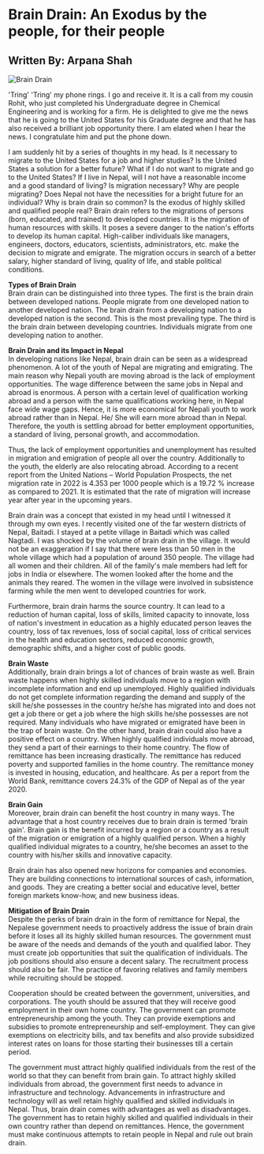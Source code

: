 # Brain Drain: An Exodus by the people, for their people
## Written By: Arpana Shah 

![Brain Drain](https://github.com/Arpanaaa/Arpanaaa.github.io/assets/159395386/ac342480-495c-4d8d-80d9-62182d98691a)

'Tring' 'Tring' my phone rings. I go and receive it. It is a call from my cousin Rohit, who just completed his Undergraduate degree in Chemical Engineering and is working for a firm. He is delighted to give me the news that he is going to the United States for his Graduate degree and that he has also received a brilliant job opportunity there. I am elated when I hear the news. I congratulate him and put the phone down.

I am suddenly hit by a series of thoughts in my head. Is it necessary to migrate to the United States for a job and higher studies? Is the United States a solution for a better future? What if I do not want to migrate and go to the United States? If I live in Nepal, will I not have a reasonable income and a good standard of living? Is migration necessary? Why are people migrating? Does Nepal not have the necessities for a bright future for an individual? Why is brain drain so common? Is the exodus of highly skilled and qualified people real?
Brain drain refers to the migrations of persons (born, educated, and trained) to developed countries. It is the migration of human resources with skills. It poses a severe danger to the nation's efforts to develop its human capital. High-caliber individuals like managers, engineers, doctors, educators, scientists, administrators, etc. make the decision to migrate and emigrate. The migration occurs in search of a better salary, higher standard of living, quality of life, and stable political conditions. 

**Types of Brain Drain**
<br>
Brain drain can be distinguished into three types. The first is the brain drain between developed nations. People migrate from one developed nation to another developed nation. The brain drain from a developing nation to a developed nation is the second. This is the most prevailing type. The third is the brain drain between developing countries. Individuals migrate from one developing nation to another. 

**Brain Drain and its Impact in Nepal**
<br>
In developing nations like Nepal, brain drain can be seen as a widespread phenomenon. A lot of the youth of Nepal are migrating and emigrating. The main reason why Nepali youth are moving abroad is the lack of employment opportunities. The wage difference between the same jobs in Nepal and abroad is enormous. A person with a certain level of qualification working abroad and a person with the same qualifications working here, in Nepal face wide wage gaps. Hence, it is more economical for Nepali youth to work abroad rather than in Nepal. He/ She will earn more abroad than in Nepal. Therefore, the youth is settling abroad for better employment opportunities, a standard of living, personal growth, and accommodation. 

Thus, the lack of employment opportunities and unemployment has resulted in migration and emigration of people all over the country. Additionally to the youth, the elderly are also relocating abroad. According to a recent report from the United Nations – World Population Prospects, the net migration rate in 2022 is 4.353 per 1000 people which is a 19.72 % increase as compared to 2021. It is estimated that the rate of migration will increase year after year in the upcoming years. 

Brain drain was a concept that existed in my head until I witnessed it through my own eyes. I recently visited one of the far western districts of Nepal, Baitadi. I stayed at a petite village in Baitadi which was called Nagtadi. I was shocked by the volume of brain drain in the village. It would not be an exaggeration if I say that there were less than 50 men in the whole village which had a population of around 350 people. The village had all women and their children. All of the family's male members had left for jobs in India or elsewhere. The women looked after the home and the animals they reared. The women in the village were involved in subsistence farming while the men went to developed countries for work. 

Furthermore, brain drain harms the source country. It can lead to a reduction of human capital, loss of skills, limited capacity to innovate, loss of nation's investment in education as a highly educated person leaves the country, loss of tax revenues, loss of social capital, loss of critical services in the health and education sectors, reduced economic growth, demographic shifts, and a higher cost of public goods. 

**Brain Waste**
<br>
Additionally, brain drain brings a lot of chances of brain waste as well. Brain waste happens when highly skilled individuals move to a region with incomplete information and end up unemployed. Highly qualified individuals do not get complete information regarding the demand and supply of the skill he/she possesses in the country he/she has migrated into and does not get a job there or get a job where the high skills he/she possesses are not required. Many individuals who have migrated or emigrated have been in the trap of brain waste. 
On the other hand, brain drain could also have a positive effect on a country. When highly qualified individuals move abroad, they send a part of their earnings to their home country. The flow of remittance has been increasing drastically. The remittance has reduced poverty and supported families in the home country. The remittance money is invested in housing, education, and healthcare. As per a report from the World Bank, remittance covers 24.3% of the GDP of Nepal as of the year 2020.  

**Brain Gain**
<br>
Moreover, brain drain can benefit the host country in many ways. The advantage that a host country receives due to brain drain is termed 'brain gain'. Brain gain is the benefit incurred by a region or a country as a result of the migration or emigration of a highly qualified person. When a highly qualified individual migrates to a country, he/she becomes an asset to the country with his/her skills and innovative capacity. 

Brain drain has also opened new horizons for companies and economies. They are building connections to international sources of cash, information, and goods. They are creating a better social and educative level, better foreign markets know-how, and new business ideas. 

**Mitigation of Brain Drain**
<br>
Despite the perks of brain drain in the form of remittance for Nepal, the Nepalese government needs to proactively address the issue of brain drain before it loses all its highly skilled human resources. The government must be aware of the needs and demands of the youth and qualified labor. They must create job opportunities that suit the qualification of individuals. The job positions should also ensure a decent salary. The recruitment process should also be fair. The practice of favoring relatives and family members while recruiting should be stopped.  

Cooperation should be created between the government, universities, and corporations. The youth should be assured that they will receive good employment in their own home country. The government can promote entrepreneurship among the youth. They can provide exemptions and subsidies to promote entrepreneurship and self-employment. They can give exemptions on electricity bills, and tax benefits and also provide subsidized interest rates on loans for those starting their businesses till a certain period. 

The government must attract highly qualified individuals from the rest of the world so that they can benefit from brain gain. To attract highly skilled individuals from abroad, the government first needs to advance in infrastructure and technology. Advancements in infrastructure and technology will as well retain highly qualified and skilled individuals in Nepal. 
Thus, brain drain comes with advantages as well as disadvantages. The government has to retain highly skilled and qualified individuals in their own country rather than depend on remittances. Hence, the government must make continuous attempts to retain people in Nepal and rule out brain drain.
                                           


